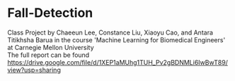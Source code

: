 # Fall-Detection
Class Project by Chaeeun Lee, Constance Liu, Xiaoyu Cao, and Antara Titikhsha Barua in the course 'Machine Learning for Biomedical Engineers' at Carnegie Mellon University  
The full report can be found https://drive.google.com/file/d/1XEP1aMUhg1TUH_Pv2gBDNMLi6IwBwT89/view?usp=sharing 
